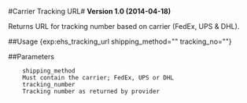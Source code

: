 #Carrier Tracking URL#
**Version 1.0 (2014-04-18)**

Returns URL for tracking number based on carrier (FedEx, UPS & DHL).

##Usage
	{exp:ehs_tracking_url shipping_method="" tracking_no=""} 

##Parameters
	
		shipping_method
		Must contain the carrier; FedEx, UPS or DHL
		tracking_number
		Tracking number as returned by provider

